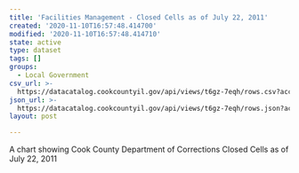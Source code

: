 ```yaml
---
title: 'Facilities Management - Closed Cells as of July 22, 2011'
created: '2020-11-10T16:57:48.414700'
modified: '2020-11-10T16:57:48.414710'
state: active
type: dataset
tags: []
groups:
  - Local Government
csv_url: >-
  https://datacatalog.cookcountyil.gov/api/views/t6gz-7eqh/rows.csv?accessType=DOWNLOAD
json_url: >-
  https://datacatalog.cookcountyil.gov/api/views/t6gz-7eqh/rows.json?accessType=DOWNLOAD
layout: post

---
```

A chart showing Cook County Department of Corrections Closed Cells as of July 22, 2011
